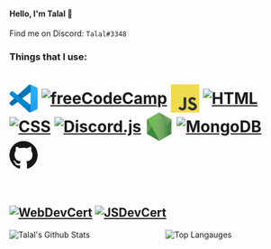 #### Hello, I'm Talal 👋
Find me on Discord: `Talal#3348`
<br />

### Things that I use:

[<img align="center" alt="Visual Studio Code" width="50px" src="https://raw.githubusercontent.com/github/explore/80688e429a7d4ef2fca1e82350fe8e3517d3494d/topics/visual-studio-code/visual-studio-code.png" />][VSCode]
[<img align="center" alt="freeCodeCamp" width="50px" src="https://user-images.githubusercontent.com/43641182/138060910-329f7f7c-b431-445a-963f-dc86d5c80759.png" />][freeCodeCamp]
[<img align="center" alt="JavaScript" width="50px" src="https://raw.githubusercontent.com/github/explore/80688e429a7d4ef2fca1e82350fe8e3517d3494d/topics/javascript/javascript.png" />][Javascript]
[<img align="center" alt="HTML" width="50px" src="https://user-images.githubusercontent.com/43641182/138058644-786e8d75-9a43-416b-a2e8-66b3a70eafc1.png" />][HTML]
[<img align="center" alt="CSS" width="50px" src="https://user-images.githubusercontent.com/43641182/138059253-2dd11080-91b0-4033-b9c1-820a311bdf20.png" />][CSS]
[<img align="center" alt="Discord.js" width="50px" src="https://discordjs.guide/favicon.png" />][Discord.js]
[<img align="center" alt="Node.js" width="50px" src="https://raw.githubusercontent.com/github/explore/80688e429a7d4ef2fca1e82350fe8e3517d3494d/topics/nodejs/nodejs.png" />][Nodejs]
[<img align="center" alt="MongoDB" width="50px" src="https://user-images.githubusercontent.com/43641182/138058415-0d9137f8-c2fd-4e97-b4a4-c6422ab3dcdc.png" />][MongoDB]
[<img align="center" alt="GitHub" width="50px" src="https://raw.githubusercontent.com/github/explore/78df643247d429f6cc873026c0622819ad797942/topics/github/github.png" />][Github]
<br />
<br />
===
[<img align="center" alt="WebDevCert" src="https://user-images.githubusercontent.com/43641182/138561865-417ddd6e-faee-4236-8926-0b9c1ae331f1.png" />][WebDevCert]
[<img align="center" alt="JSDevCert" src="https://user-images.githubusercontent.com/43641182/138561989-8117a879-b3cf-45a5-877d-1d2b734de770.png" />][JSDevCert]
---

<img align="left" width="47%" alt="Talal's Github Stats" src="https://github-readme-stats.vercel.app/api?username=Ta1al&show_icons=true&hide_border=true&theme=tokyonight&count_private=true?theme=radical" />
<img align="right" width="45%" alt="Top Langauges" src="https://github-readme-stats.vercel.app/api/top-langs/?username=Ta1al&theme=tokyonight" />

[VSCode]: https://code.visualstudio.com/
[freeCodeCamp]: https://freecodecamp.org
[Javascript]: https://developer.mozilla.org/en-US/docs/Web/JavaScript
[HTML]: https://en.wikipedia.org/wiki/HTML
[CSS]: https://en.wikipedia.org/wiki/CSS
[Discord.js]: https://discord.js.org/
[Discord-Akairo]: https://discord-akairo.github.io/#/
[Nodejs]: https://nodejs.org/en/
[MongoDB]: https://www.mongodb.com/
[Git]: https://git-scm.com/
[Github]: https://github.com/
[WebDevCert]: https://www.freecodecamp.org/certification/talalahmad/responsive-web-design
[JSDevCert]: https://www.freecodecamp.org/certification/talalahmad/javascript-algorithms-and-data-structures
